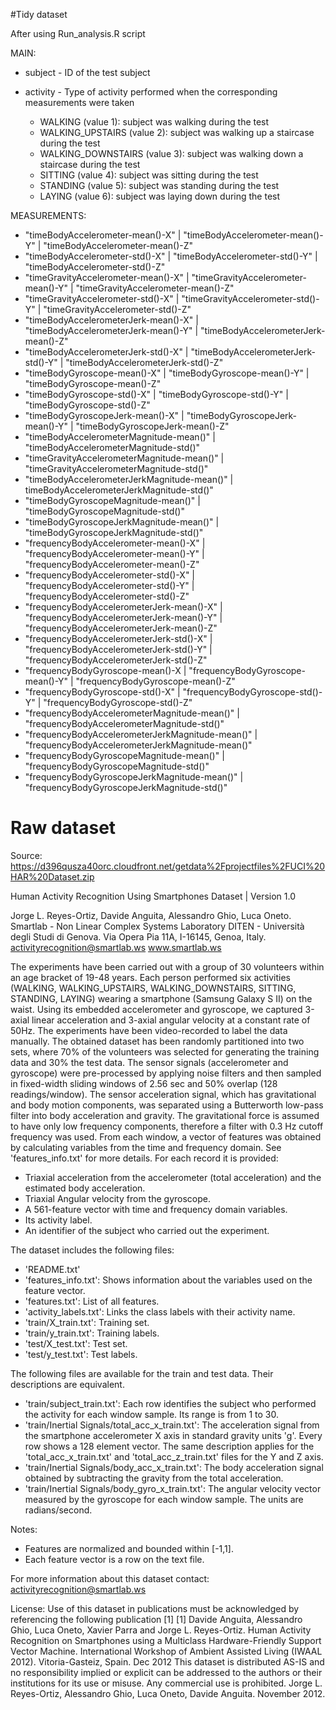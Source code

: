 #Tidy dataset

After using Run_analysis.R script

MAIN:
- subject - ID of the test subject
- activity - Type of activity performed when the corresponding measurements were taken

    - WALKING (value 1): subject was walking during the test
    - WALKING_UPSTAIRS (value 2): subject was walking up a staircase during the test
    - WALKING_DOWNSTAIRS (value 3): subject was walking down a staircase during the test
    - SITTING (value 4): subject was sitting during the test
    - STANDING (value 5): subject was standing during the test
    - LAYING (value 6): subject was laying down during the test

MEASUREMENTS:
- "timeBodyAccelerometer-mean()-X" | "timeBodyAccelerometer-mean()-Y" | "timeBodyAccelerometer-mean()-Z"
- "timeBodyAccelerometer-std()-X" | "timeBodyAccelerometer-std()-Y" | "timeBodyAccelerometer-std()-Z"                 
- "timeGravityAccelerometer-mean()-X" | "timeGravityAccelerometer-mean()-Y" | "timeGravityAccelerometer-mean()-Z"                
- "timeGravityAccelerometer-std()-X" | "timeGravityAccelerometer-std()-Y" | "timeGravityAccelerometer-std()-Z"                
- "timeBodyAccelerometerJerk-mean()-X" | "timeBodyAccelerometerJerk-mean()-Y" | "timeBodyAccelerometerJerk-mean()-Z"            
- "timeBodyAccelerometerJerk-std()-X" | "timeBodyAccelerometerJerk-std()-Y" | "timeBodyAccelerometerJerk-std()-Z"  
- "timeBodyGyroscope-mean()-X" | "timeBodyGyroscope-mean()-Y" | "timeBodyGyroscope-mean()-Z"                   
- "timeBodyGyroscope-std()-X" | "timeBodyGyroscope-std()-Y" | "timeBodyGyroscope-std()-Z"                       
- "timeBodyGyroscopeJerk-mean()-X" | "timeBodyGyroscopeJerk-mean()-Y" | "timeBodyGyroscopeJerk-mean()-Z"  
- "timeBodyAccelerometerMagnitude-mean()"  | "timeBodyAccelerometerMagnitude-std()" 
- "timeGravityAccelerometerMagnitude-mean()"  | "timeGravityAccelerometerMagnitude-std()"
- "timeBodyAccelerometerJerkMagnitude-mean()"  | timeBodyAccelerometerJerkMagnitude-std()"
- "timeBodyGyroscopeMagnitude-mean()"  |  "timeBodyGyroscopeMagnitude-std()"
- "timeBodyGyroscopeJerkMagnitude-mean()"  | "timeBodyGyroscopeJerkMagnitude-std()"
- "frequencyBodyAccelerometer-mean()-X" | "frequencyBodyAccelerometer-mean()-Y" | "frequencyBodyAccelerometer-mean()-Z"
- "frequencyBodyAccelerometer-std()-X" | "frequencyBodyAccelerometer-std()-Y" | "frequencyBodyAccelerometer-std()-Z"
- "frequencyBodyAccelerometerJerk-mean()-X" | "frequencyBodyAccelerometerJerk-mean()-Y" | "frequencyBodyAccelerometerJerk-mean()-Z" 
- "frequencyBodyAccelerometerJerk-std()-X" | "frequencyBodyAccelerometerJerk-std()-Y" | "frequencyBodyAccelerometerJerk-std()-Z"
- "frequencyBodyGyroscope-mean()-X | "frequencyBodyGyroscope-mean()-Y" | "frequencyBodyGyroscope-mean()-Z"
- "frequencyBodyGyroscope-std()-X" | "frequencyBodyGyroscope-std()-Y" | "frequencyBodyGyroscope-std()-Z"
- "frequencyBodyAccelerometerMagnitude-mean()"  | "frequencyBodyAccelerometerMagnitude-std()"
- "frequencyBodyAccelerometerJerkMagnitude-mean()" | "frequencyBodyAccelerometerJerkMagnitude-mean()"
- "frequencyBodyGyroscopeMagnitude-mean()"  |  "frequencyBodyGyroscopeMagnitude-std()"
- "frequencyBodyGyroscopeJerkMagnitude-mean()"  |  "frequencyBodyGyroscopeJerkMagnitude-std()"

# Raw dataset
Source: https://d396qusza40orc.cloudfront.net/getdata%2Fprojectfiles%2FUCI%20HAR%20Dataset.zip

Human Activity Recognition Using Smartphones Dataset | Version 1.0

Jorge L. Reyes-Ortiz, Davide Anguita, Alessandro Ghio, Luca Oneto.
Smartlab - Non Linear Complex Systems Laboratory
DITEN - Università degli Studi di Genova.
Via Opera Pia 11A, I-16145, Genoa, Italy.
activityrecognition@smartlab.ws
www.smartlab.ws

The experiments have been carried out with a group of 30 volunteers within an age bracket of 19-48 years. Each person performed six activities (WALKING, WALKING_UPSTAIRS, WALKING_DOWNSTAIRS, SITTING, STANDING, LAYING) wearing a smartphone (Samsung Galaxy S II) on the waist. Using its embedded accelerometer and gyroscope, we captured 3-axial linear acceleration and 3-axial angular velocity at a constant rate of 50Hz. The experiments have been video-recorded to label the data manually. The obtained dataset has been randomly partitioned into two sets, where 70% of the volunteers was selected for generating the training data and 30% the test data. 
The sensor signals (accelerometer and gyroscope) were pre-processed by applying noise filters and then sampled in fixed-width sliding windows of 2.56 sec and 50% overlap (128 readings/window). The sensor acceleration signal, which has gravitational and body motion components, was separated using a Butterworth low-pass filter into body acceleration and gravity. The gravitational force is assumed to have only low frequency components, therefore a filter with 0.3 Hz cutoff frequency was used. From each window, a vector of features was obtained by calculating variables from the time and frequency domain. See 'features_info.txt' for more details. 
For each record it is provided:

- Triaxial acceleration from the accelerometer (total acceleration) and the estimated body acceleration.
- Triaxial Angular velocity from the gyroscope. 
- A 561-feature vector with time and frequency domain variables. 
- Its activity label. 
- An identifier of the subject who carried out the experiment.

The dataset includes the following files:
- 'README.txt'
- 'features_info.txt': Shows information about the variables used on the feature vector.
- 'features.txt': List of all features.
- 'activity_labels.txt': Links the class labels with their activity name.
- 'train/X_train.txt': Training set.
- 'train/y_train.txt': Training labels.
- 'test/X_test.txt': Test set.
- 'test/y_test.txt': Test labels.

The following files are available for the train and test data. Their descriptions are equivalent. 
- 'train/subject_train.txt': Each row identifies the subject who performed the activity for each window sample. Its range is from 1 to 30. 
- 'train/Inertial Signals/total_acc_x_train.txt': The acceleration signal from the smartphone accelerometer X axis in standard gravity units 'g'. Every row shows a 128 element vector. The same description applies for the 'total_acc_x_train.txt' and 'total_acc_z_train.txt' files for the Y and Z axis. 
- 'train/Inertial Signals/body_acc_x_train.txt': The body acceleration signal obtained by subtracting the gravity from the total acceleration.
- 'train/Inertial Signals/body_gyro_x_train.txt': The angular velocity vector measured by the gyroscope for each window sample. The units are radians/second. 

Notes: 
- Features are normalized and bounded within [-1,1].
- Each feature vector is a row on the text file.

For more information about this dataset contact: activityrecognition@smartlab.ws

License:
Use of this dataset in publications must be acknowledged by referencing the following publication [1] 
[1] Davide Anguita, Alessandro Ghio, Luca Oneto, Xavier Parra and Jorge L. Reyes-Ortiz. Human Activity Recognition on Smartphones using a Multiclass Hardware-Friendly Support Vector Machine. International Workshop of Ambient Assisted Living (IWAAL 2012). Vitoria-Gasteiz, Spain. Dec 2012
This dataset is distributed AS-IS and no responsibility implied or explicit can be addressed to the authors or their institutions for its use or misuse. Any commercial use is prohibited.
Jorge L. Reyes-Ortiz, Alessandro Ghio, Luca Oneto, Davide Anguita. November 2012.
